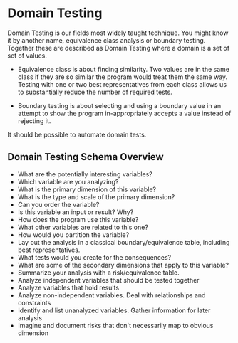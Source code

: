 # Domain Testing 

Domain Testing is our fields most widely taught technique. You might know it by another name, equivalence class analysis or boundary testing. Together these are described as Domain Testing where a domain is a set of set of values.

- Equivalence class is about finding similarity. Two values are in the same class if they are so similar the program would treat them the same way. Testing with one or two best representatives from each class allows us to substantially reduce the number of required tests.

- Boundary testing is about selecting and using a boundary value in an attempt to show the program in-appropriately accepts a value instead of rejecting it.

It should be possible to automate domain tests. 


## Domain Testing Schema Overview

- What are the potentially interesting variables? 
- Which variable are you analyzing?
- What is the primary dimension of this variable?
- What is the type and scale of the primary dimension?
- Can you order the variable?
- Is this variable an input or result?  Why?
- How does the program use this variable?
- What other variables are related to this one?
- How would you partition the variable?
- Lay out the analysis in a classical boundary/equivalence table, including best representatives.
- What tests would you create for the consequences? 
- What are some of the secondary dimensions that apply to this variable? 
- Summarize your analysis with a risk/equivalence table.
- Analyze independent variables that should be tested together
- Analyze variables that hold results
- Analyze non-independent variables. Deal with relationships and constraints
- Identify and list unanalyzed variables. Gather information for later analysis
- Imagine and document risks that don't necessarily map to obvious dimension